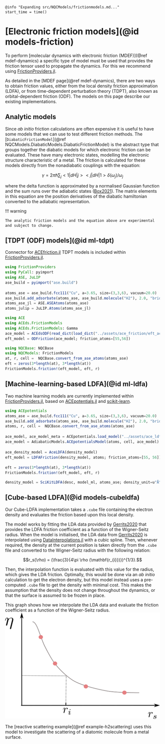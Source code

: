 ```@setup logging
@info "Expanding src/NQCModels/frictionmodels.md..."
start_time = time()
```
# [Electronic friction models](@id models-friction)

To perform [molecular dynamics with electronic friction (MDEF)](@ref mdef-dynamics)
a specific type of model must be used
that provides the friction tensor used to propagate the dynamics. For this we recommend using [FrictionProviders.jl](https://github.com/NQCD/FrictionProviders.jl).

As detailed in the [MDEF page](@ref mdef-dynamics), there are two ways to obtain friction
values, either from the local density friction approximation (LDFA), or from time-dependent
perturbation theory (TDPT), also known as orbital-dependent friction (ODF).
The models on this page describe our existing implementations.

## Analytic models

Since *ab initio* friction calculations are often expensive it is useful to
have some models that we can use to test different friction methods.
The [`DiabaticFrictionModel`](@ref NQCModels.DiabaticModels.DiabaticFrictionModel)
is the abstract type that groups together the diabatic models for which electronic friction can be evaluated.
These have many electronic states, modelling the electronic structure characteristic of a metal. 
The friction is calculated for these models directly from the nonadiabatic couplings
with the equation:
```math
γ = 2\pi\hbar \sum_j <1|dH|j><j|dH|1> \delta(\omega_j) / \omega_j
```
where the delta function is approximated by a normalised Gaussian function and the sum
runs over the adiabatic states ([Box2021](@cite)).
The matrix elements in this equation are the position derivatives of the diabatic hamiltonian
converted to the adiabatic representation.

!!! warning

    The analytic friction models and the equation above are experimental and subject to change.


## [TDPT (ODF) models](@id ml-tdpt)

Connector for [ACEfriction.jl](https://github.com/ACEsuit/ACEds.jl) TDPT models is included within [FrictionProviders.jl](https://github.com/NQCD/FrictionProviders.jl).

```julia
using FrictionProviders
using PyCall: pyimport
using ASE, JuLIP
ase_build = pyimport("ase.build")

atoms_ase = ase_build.fcc111("Cu", a=3.65, size=(3,3,6), vacuum=20.0)
ase_build.add_adsorbate(atoms_ase, ase_build.molecule("H2"), 2.0, "bridge")
atoms_ase_jl = ASE.ASEAtoms(atoms_ase)
atoms_julip = JuLIP.Atoms(atoms_ase_jl)
```

```julia
using ACE
using ACEds.FrictionModels
using ACEds.FrictionModels: Gamma
ace_model = ACEdsODF(read_dict(load_dict("../assets/ace_friction/eft_ac.model")), Gamma, atoms_julip)
eft_model = ODFriction(ace_model; friction_atoms=[55,56])
```

```julia
using NQCBase: NQCBase
using NQCModels: FrictionModels
at, r, cell =  NQCBase.convert_from_ase_atoms(atoms_ase)
eft = zeros(3*length(at), 3*length(at))
FrictionModels.friction!(eft_model, eft, r)
```

## [Machine-learning-based LDFA](@id ml-ldfa)

Two machine learning models are currently implemented within [FrictionProviders.jl](https://github.com/NQCD/FrictionProviders.jl), based on [ACEpotentials.jl](https://github.com/ACEsuit/ACEpotentials.jl) and [scikit-learn](https://github.com/scikit-learn/scikit-learn).

```julia
using ACEpotentials
atoms_ase = ase_build.fcc111("Cu", a=3.65, size=(3,3,6), vacuum=20.0)
ase_build.add_adsorbate(atoms_ase, ase_build.molecule("H2"), 2.0, "bridge")
atoms, r, cell =  NQCBase.convert_from_ase_atoms(atoms_ase)

ace_model, ace_model_meta = ACEpotentials.load_model("../assets/ace_ldfa/model.json")
ace_model = AdiabaticModels.ACEpotentialsModel(atoms, cell, ace_model) 

ace_density_model = AceLDFA(density_model)
eft_model = LDFAFriction(density_model, atoms; friction_atoms=[55, 56])

eft = zeros(3*length(at), 3*length(at))
FrictionModels.friction!(eft_model, eft, r)
```

```julia
density_model = SciKitLDFA(desc, model_ml, atoms_ase; density_unit=u"Å^-3", scaler=scaler_ml)
```


## [Cube-based LDFA](@id models-cubeldfa)

Our Cube-LDFA implementation takes a `.cube` file containing the electron density and evaluates the friction based
upon this local density.

The model works by fitting the LDA data provided by [Gerrits2020](@cite) that provides
the LDFA friction coefficient as a function of the Wigner-Seitz radius.
When the model is initialised, the LDA data from [Gerrits2020](@cite) is interpolated
using [DataInterpolations.jl](https://github.com/PumasAI/DataInterpolations.jl)
with a cubic spline.
Then, whenever required, the density at the current position is taken directly from the
`.cube` file and converted to the Wigner-Seitz radius with the following relation:
```math
r_s(\rho) = (\frac{3}{4\pi \rho (\mathbf{r_{i}})})^{1/3}.
```
Then, the interpolation function is evaluated with this value for the radius, which gives
the LDA friction.
Optimally, this would be done via an *ab initio* calculation to get the electron density,
but this model instead uses a pre-computed `.cube` file to get the density with minimal cost.
This makes the assumption that the density does not change throughout the dynamics, or that
the surface is assumed to be frozen in place.

This graph shows how we interpolate the LDA data and evaluate the friction coefficient
as a function of the Wigner-Seitz radius.
![ldfa graph](../assets/figures/ldfa_graph.png)

The [reactive scattering example](@ref example-h2scattering) uses this model to investigate
the scattering of a diatomic molecule from a metal surface.

<!-- 
## NNInterfaces.jl

Another way to perform MDEF simulations is the use one of the models from
[`NNInterfaces.jl`](https://github.com/NQCD/NNInterfaces.jl/) that uses a neural network
to obtain the time-dependent perturbation theory friction from the atomic positions.
As with LDFA, one of these models is used in the
[reactive scattering example](@ref example-h2scattering).

```@setup logging
runtime = round(time() - start_time; digits=2)
@info "...done after $runtime s."
``` -->

